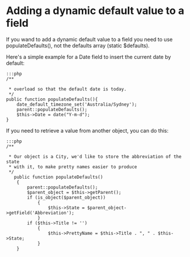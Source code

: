 # Adding a dynamic default value to a field

If you wand to add a dynamic default value to a field you need to use populateDefaults(), not the defaults array (static
$defaults).

Here's a simple example for a Date field to insert the current date by default:

	:::php
	/**
	
	 * overload so that the default date is today.
	 */
	public function populateDefaults(){
		date_default_timezone_set('Australia/Sydney');
		parent::populateDefaults();
		$this->Date = date("Y-m-d");
	}


If you need to retrieve a value from another object, you can do this:

	:::php
	/**
	
	 * Our object is a City, we'd like to store the abbreviation of the state
	 * with it, to make pretty names easier to produce
	 */
	   public function populateDefaults()
		{
			parent::populateDefaults();
			$parent_object = $this->getParent();
			if (is_object($parent_object))
				{
					$this->State = $parent_object->getField('Abbreviation');	
				}
			if ($this->Title != '')
				{
					$this->PrettyName = $this->Title . ", " . $this->State;
				}
		}

